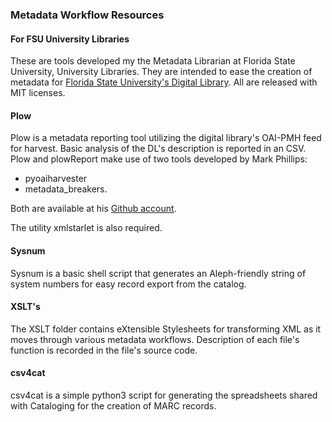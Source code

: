 ### Metadata Workflow Resources
#### For FSU University Libraries
These are tools developed my the Metadata Librarian at Florida State University, University Libraries. They are intended to ease the creation of metadata for [Florida State University's Digital Library](http://fsu.digital.flvc.org). All are released with MIT licenses.

#### Plow
Plow is a metadata reporting tool utilizing the digital library's OAI-PMH feed for harvest. Basic analysis of the DL's description is reported in an CSV.
Plow and plowReport make use of two tools developed by Mark Phillips:
* pyoaiharvester
* metadata_breakers.

Both are available at his [Github account](https://guthub.com/vphill).

The utility xmlstarlet is also required.

#### Sysnum
Sysnum is a basic shell script that generates an Aleph-friendly string of system numbers for easy record export from the catalog.

#### XSLT's
The XSLT folder contains eXtensible Stylesheets for transforming XML as it moves through various metadata workflows. Description of each file's function is recorded in the file's source code.

#### csv4cat
csv4cat is a simple python3 script for generating the spreadsheets shared with Cataloging for the creation of MARC records.
